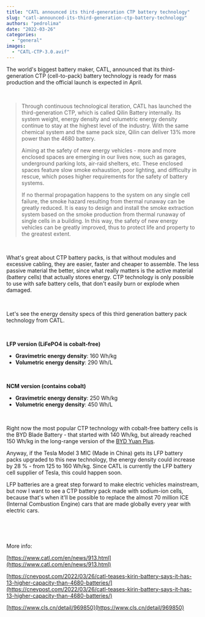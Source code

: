 ```yaml
---
title: "CATL announced its third-generation CTP battery technology"
slug: "catl-announced-its-third-generation-ctp-battery-technology"
authors: "pedrolima"
date: "2022-03-26"
categories: 
  - "general"
images: 
  - "CATL-CTP-3.0.avif"
---
```


The world's biggest battery maker, CATL, announced that its third-generation CTP (cell-to-pack) battery technology is ready for mass production and the official launch is expected in April.

 

> Through continuous technological iteration, CATL has launched the third-generation CTP, which is called Qilin Battery internally. Its system weight, energy density and volumetric energy density continue to stay at the highest level of the industry. With the same chemical system and the same pack size, Qilin can deliver 13% more power than the 4680 battery.
> 
> Aiming at the safety of new energy vehicles - more and more enclosed spaces are emerging in our lives now, such as garages, underground parking lots, air-raid shelters, etc. These enclosed spaces feature slow smoke exhaustion, poor lighting, and difficulty in rescue, which poses higher requirements for the safety of battery systems.
> 
> If no thermal propagation happens to the system on any single cell failure, the smoke hazard resulting from thermal runaway can be greatly reduced. It is easy to design and install the smoke extraction system based on the smoke production from thermal runaway of single cells in a building. In this way, the safety of new energy vehicles can be greatly improved, thus to protect life and property to the greatest extent.

 

What's great about CTP battery packs, is that without modules and excessive cabling, they are easier, faster and cheaper to assemble. The less passive material the better, since what really matters is the active material (battery cells) that actually stores energy. CTP technology is only possible to use with safe battery cells, that don't easily burn or explode when damaged.

 

Let's see the energy density specs of this third generation battery pack technology from CATL.

 

**LFP version (LiFePO4 is cobalt-free)**

- **Gravimetric energy density**: 160 Wh/kg
- **Volumetric energy density**: 290 Wh/L

 

**NCM version (contains cobalt)**

- **Gravimetric energy density**: 250 Wh/kg
- **Volumetric energy density**: 450 Wh/L

 

Right now the most popular CTP technology with cobalt-free battery cells is the BYD Blade Battery - that started with 140 Wh/kg, but already reached 150 Wh/kg in the long-range version of the [BYD Yuan Plus](/2021/08/17/byd-yuan-plus-is-almost-ready-for-launch/).

Anyway, if the Tesla Model 3 MIC (Made in China) gets its LFP battery packs upgraded to this new technology, the energy density could increase by 28 % - from 125 to 160 Wh/kg. Since CATL is currently the LFP battery cell supplier of Tesla, this could happen soon.

LFP batteries are a great step forward to make electric vehicles mainstream, but now I want to see a CTP battery pack made with sodium-ion cells, because that's when it'll be possible to replace the almost 70 million ICE (Internal Combustion Engine) cars that are made globally every year with electric cars.

 

 

More info:

[https://www.catl.com/en/news/913.html](https://www.catl.com/en/news/913.html)

[https://cnevpost.com/2022/03/26/catl-teases-kirin-battery-says-it-has-13-higher-capacity-than-4680-batteries/](https://cnevpost.com/2022/03/26/catl-teases-kirin-battery-says-it-has-13-higher-capacity-than-4680-batteries/)

[https://www.cls.cn/detail/969850](https://www.cls.cn/detail/969850)

